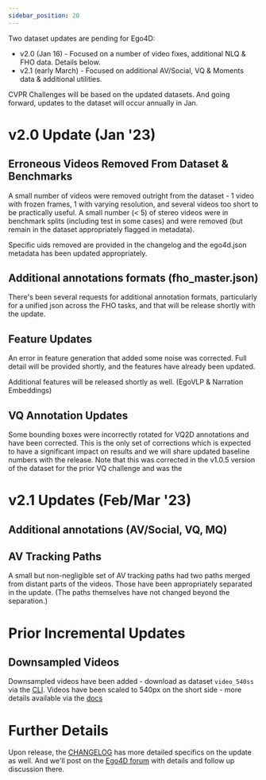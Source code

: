 ```yaml
---
sidebar_position: 20
---
```


Two dataset updates are pending for Ego4D:

* v2.0 (Jan 16) - Focused on a number of video fixes, additional NLQ & FHO data.  Details below.
* v2.1 (early March) - Focused on additional AV/Social, VQ & Moments data & additional utilities. 

CVPR Challenges will be based on the updated datasets.  And going forward, updates to the dataset will occur annually in Jan. 

# v2.0 Update (Jan '23)

## Erroneous Videos Removed From Dataset & Benchmarks

A small number of videos were removed outright from the dataset - 1 video with frozen frames, 1 with varying resolution, and several videos too short to be practically useful.  A small number (< 5) of stereo videos were in benchmark splits (including test in some cases) and were removed (but remain in the dataset appropriately flagged in metadata).  

Specific uids removed are provided in the changelog and the ego4d.json metadata has been updated appropriately.

## Additional annotations formats (fho_master.json)

There's been several requests for additional annotation formats, particularly for a unified json across the FHO tasks, and that will be release shortly with the update.

## Feature Updates

An error in feature generation that added some noise was corrected.  Full detail will be provided shortly, and the features have already been updated.

Additional features will be released shortly as well.  (EgoVLP & Narration Embeddings)

## VQ Annotation Updates

Some bounding boxes were incorrectly rotated for VQ2D annotations and have been corrected.  This is the only set of corrections which is expected to have a significant impact on results and we will share updated baseline numbers with the release.  Note that this was corrected in the v1.0.5 version of the dataset for the prior VQ challenge and was the 

# v2.1 Updates (Feb/Mar '23)

## Additional annotations (AV/Social, VQ, MQ)

## AV Tracking Paths

A small but non-negligible set of AV tracking paths had two paths merged from distant parts of the videos.  Those have been appropriately separated in the update.  (The paths themselves have not changed beyond the separation.)

# Prior Incremental Updates

## Downsampled Videos

Downsampled videos have been added - download as dataset `video_540ss` via the [CLI](https://github.com/facebookresearch/Ego4d/blob/main/ego4d/cli/README.md).  Videos have been scaled to 540px on the short side - more details available via the [docs](./videos.md)

# Further Details

Upon release, the [CHANGELOG](https://github.com/facebookresearch/Ego4d/blob/main/CHANGELOG) has more detailed specifics on the update as well.  And we'll post on the [Ego4D forum](https://discuss.ego4d-data.org/) with details and follow up discussion there.